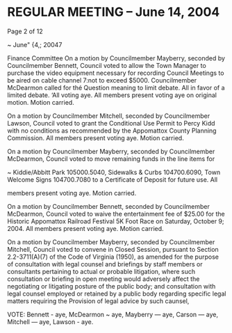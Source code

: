 # REGULAR MEETING – June 14, 2004

Page 2 of 12


~ June" {4,; 20047

Finance Committee
On a motion by Councilmember Mayberry, seconded by Councilmember Bennett,
Council voted to allow the Town Manager to purchase the video equipment
necessary for recording Council Meetings to be aired on cable channel 7:not to
exceed $5000. Councilmember McDearmon called for thé Question meaning to
limit debate. All in favor of a limited debate. ‘All voting aye. All members
present voting aye on original motion. Motion carried.

On a motion by Councilmember Mitchell, seconded by Councilmember Lawson,
Council voted to grant the Conditional Use Permit to Percy Kidd with no
conditions as recommended by the Appomattox County Planning Commission.
All members present voting aye. Motion carried.

On a motion by Councilmember Mayberry, seconded by Councilmember
McDearmon, Council voted to move remaining funds in the line items for

~ Kiddie/Abbitt Park 105000.5040, Sidewalks & Curbs 104700.6090, Town
Welcome Signs 104700.7080 to a Certificate of Deposit for future use. All

members present voting aye. Motion carried.

On a motion by Councilmember Bennett, seconded by Councilmember
McDearmon, Council voted to waive the entertainment fee of $25.00 for the
Historic Appomattox Railroad Festival 5K Foot Race on Saturday, October 9;
2004. All members present voting aye. Motion carried.

On a motion by Councilmember Mayberry, seconded by Councilmember Mitchell,
Council voted to convene in Closed Session, pursuant to Section 2.2-3711(A)(7)
of the Code of Virginia (1950), as amended for the purpose of consultation with
legal counsel and briefings by staff members or consultants pertaining to actual
or probable litigation, where such consultation or briefing in open meeting would
adversely affect the negotiating or litigating posture of the public body; and
consultation with legal counsel employed or retained by a public body regarding
specific legal matters requiring the Provision of legal advice by such caunsel,

VOTE:
Bennett - aye, McDearmon ~ aye, Mayberry — aye, Carson — aye, Mitchell — aye,
Lawson - aye.